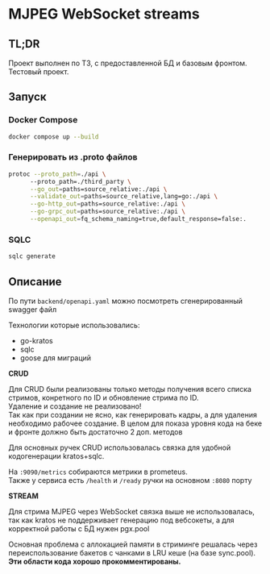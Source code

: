 # MJPEG WebSocket streams

## TL;DR
Проект выполнен по ТЗ, с предоставленной БД и базовым фронтом. Тестовый проект.

## Запуск

### Docker Compose
```bash
docker compose up --build
```

### Генерировать из .proto файлов
```bash
protoc --proto_path=./api \                                               ─╯
      --proto_path=./third_party \
      --go_out=paths=source_relative:./api \
      --validate_out=paths=source_relative,lang=go:./api \
      --go-http_out=paths=source_relative:./api \
      --go-grpc_out=paths=source_relative:./api \
      --openapi_out=fq_schema_naming=true,default_response=false:.
```

### SQLC
```bash
sqlc generate
```

## Описание

По пути
`backend/openapi.yaml`
можно посмотреть сгенерированный swagger файл

Технологии которые использовались:
- go-kratos
- sqlc
- goose для миграций

**CRUD**  
  
Для CRUD были реализованы только методы получения всего списка стримов, конретного по ID и обновление стрима по ID.   
Удаление и создание не реализовано!   
Так как при создании не ясно, как генерировать кадры, а для удаления необходимо рабочее создание. В целом для показа уровня кода на беке и фронте должно быть достаточно 2 доп. методов

Для основных ручек CRUD использовалась связка для удобной кодогенерации kratos+sqlc.

На `:9090/metrics` собираются метрики в prometeus.  
Также у сервиса есть `/health` и `/ready` ручки на основном `:8080` порту

**STREAM**

Для стрима MJPEG через WebSocket связка выше не использовалась, 
так как kratos не поддерживает генерацию под вебсокеты, а для корректной работы с БД нужен pgx.pool

Основная проблема с аллокацией памяти в стриминге решалась 
через переиспользование бакетов с чанками в LRU кеше (на базе sync.pool).  
**Эти области кода хорошо прокомментированы.**


